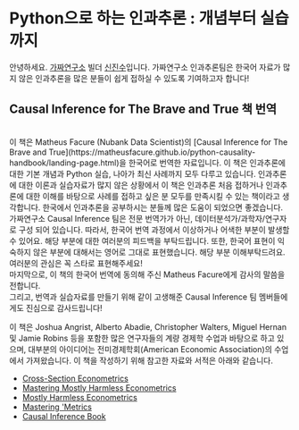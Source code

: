 # Python으로 하는 인과추론 : 개념부터 실습까지

안녕하세요. [가짜연구소](https://pseudo-lab.com/) 빌더 [신진수](https://www.linkedin.com/in/jinsoo-shin-436060162/)입니다. 가짜연구소 인과추론팀은 한국어 자료가 많지 않은 인과추론을 많은 분들이 쉽게 접하실 수 있도록 기여하고자 합니다!

## Causal Inference for The Brave and True 책 번역 

<br> 
이 책은 Matheus Facure (Nubank Data Scientist)의 [Causal Inference for The Brave and True](https://matheusfacure.github.io/python-causality-handbook/landing-page.html)을 한국어로 번역한 자료입니다. 이 책은 인과추론에 대한 기본 개념과 Python 실습, 나아가 최신 사례까지 모두 다루고 있습니다. 인과추론에 대한 이론과 실습자료가 많지 않은 상황에서 이 책은 인과추론 처음 접하거나 인과추론에 대한 이해를 바탕으로 사례를 접하고 싶은 분 모두를 만족시킬 수 있는 책이라고 생각합니다. 한국에서 인과추론을 공부하시는 분들께 많은 도움이 되었으면 좋겠습니다.   
<br>
가짜연구소 Causal Inference 팀은 전문 번역가가 아닌, 데이터분석가/과학자/연구자로 구성 되어 있습니다. 따라서, 한국어 번역 과정에서 이상하거나 어색한 부분이 발생할 수 있어요. 해당 부분에 대한 여러분의 피드백을 부탁드립니다. 또한, 한국어 표현이 익숙하지 않은 부분에 대해서는 영어로 그대로 표현했습니다. 해당 부분 이해부탁드려요. 
여러분의 관심은 꼭 스타로 표현해주세요!
<br>
마지막으로, 이 책의 한국어 번역에 동의해 주신 Matheus Facure에게 감사의 말씀을 전합니다.<br>
그리고, 번역과 실습자료를 만들기 위해 같이 고생해준 Causal Inference 팀 멤버들에게도 진심으로 감사드립니다!   
<br>


이 책은 Joshua Angrist, Alberto Abadie, Christopher Walters, Miguel Hernan 및 Jamie Robins 등을 포함한 많은 연구자들의 계량 경제학 수업과 바탕으로 하고 있으며, 대부분의 아이디어는 전미경제학회(American Economic Association)의 수업에서 가져왔습니다. 이 책을 작성하기 위해 참고한 자료와 서적은 아래와 같습니다.   

* [Cross-Section Econometrics](https://www.aeaweb.org/conference/cont-ed/2017-webcasts)
* [Mastering Mostly Harmless Econometrics](https://www.aeaweb.org/conference/cont-ed/2020-webcasts)
* [Mostly Harmless Econometrics](https://www.mostlyharmlesseconometrics.com/)
* [Mastering 'Metrics](https://www.masteringmetrics.com/)
* [Causal Inference Book](https://www.hsph.harvard.edu/miguel-hernan/causal-inference-book/)
